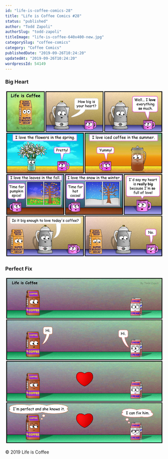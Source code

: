 ```yaml
---
id: "life-is-coffee-comics-28"
title: "Life is Coffee Comics #28"
status: "published"
author: "Todd Zapoli"
authorSlug: "todd-zapoli"
titleImage: "life-is-coffee-640x400-new.jpg"
categorySlug: "coffee-comics"
category: "Coffee Comics"
publishedDate: "2019-09-26T10:24:20"
updatedAt: "2019-09-26T10:24:20"
wordpressId: 54149
---
```


### Big Heart

![Big Heart comic](Big-Heart-comic.jpg)

### Perfect Fix

![Perfect Fix comic](Perfect-Fix-Comics.jpg)

© 2019 Life is Coffee
